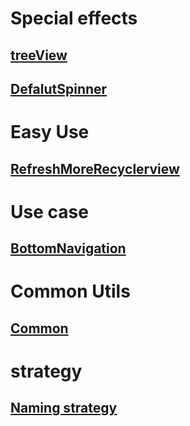 
# Special effects
## [treeView](./widget/treeview.md)
## [DefalutSpinner](./widget/default_spinner.md)

# Easy Use
## [RefreshMoreRecyclerview](./widget/refresh-more-recyclerview.md)

# Use case
## [BottomNavigation](./use_case/README.md)

# Common Utils
## [Common](./common/README.md)


# strategy
## [Naming strategy](./strategy/README.md)
